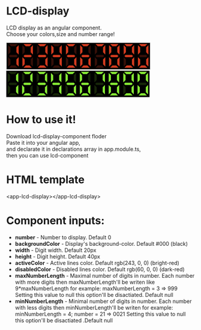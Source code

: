 # LCD-display
LCD display as an angular component.<br> Choose your colors,size and number range!

<img src="lcd-preview-red.PNG">
<img src="lcd-preview-green.PNG">

# How to use it!
Download lcd-display-component floder<br>
Paste it into your angular app,<br>
and declarate it in declarations array in app.module.ts,<br>
then you can use lcd-component<br>

# HTML template
\<app-lcd-display\>\</app-lcd-display\>

# Component inputs:
  
  <ul>
 <li><strong>number</strong> - Number to display. Default 0</li>
 <li><strong>backgroundColor</strong> - Display's background-color. Default #000 (black)</li>
 <li><strong>width</strong> - Digit width. Default 20px</li>
 <li><strong>height</strong> - Digit height. Default 40px</li>
 <li><strong>activeColor</strong> - Active lines color. Default rgb(243, 0, 0) (bright-red)</li>
 <li><strong>disabledColor</strong> - Disabled lines color. Default rgb(60, 0, 0) (dark-red)</li>
 <li><strong>maxNumberLength</strong> - Maximal number of digits in number. Each number with more digits then maxNumberLength'll be writen like 9*maxNumberLength for example: maxNumberLength = 3 => 999 Setting this value to null this option'll be disactiated. Default null</li>
 <li><strong>minNumberLength</strong> - Minimal number of digits in number. Each number with less digits then minNumberLength'll be writen for example: minNumberLength = 4; number = 21 => 0021 Setting this value to null this option'll be disactiated .Default null</li>
 </ul>
